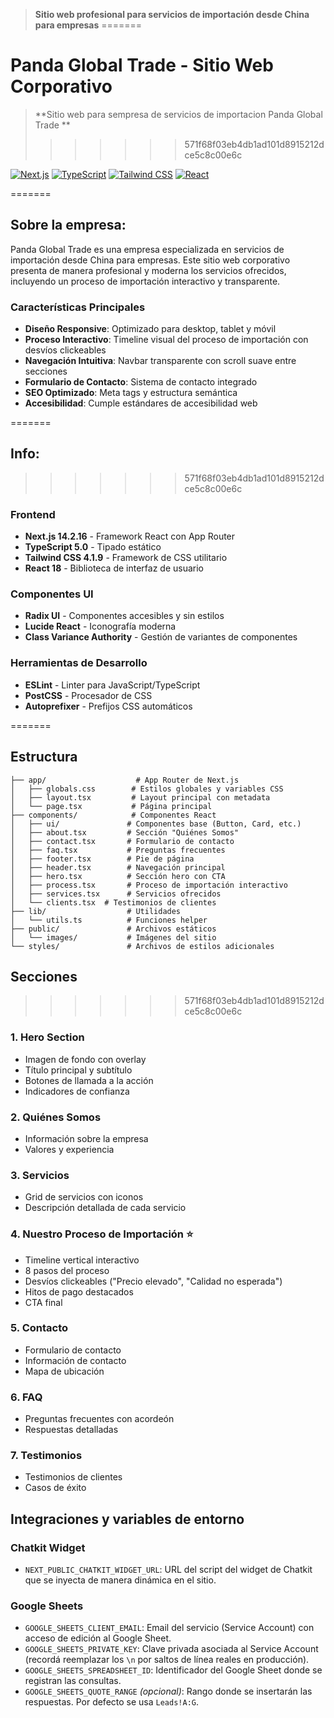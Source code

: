 > **Sitio web profesional para servicios de importación desde China para empresas**
=======
# Panda Global Trade - Sitio Web Corporativo

> **Sitio web para sempresa de servicios de importacion Panda Global Trade **
>>>>>>> 571f68f03eb4db1ad101d8915212dce5c8c00e6c

[![Next.js](https://img.shields.io/badge/Next.js-14.2.16-black?style=flat-square&logo=next.js)](https://nextjs.org/)
[![TypeScript](https://img.shields.io/badge/TypeScript-5.0-blue?style=flat-square&logo=typescript)](https://www.typescriptlang.org/)
[![Tailwind CSS](https://img.shields.io/badge/Tailwind_CSS-4.1.9-38B2AC?style=flat-square&logo=tailwind-css)](https://tailwindcss.com/)
[![React](https://img.shields.io/badge/React-18.0-61DAFB?style=flat-square&logo=react)](https://reactjs.org/)

=======
## Sobre la empresa:

Panda Global Trade es una empresa especializada en servicios de importación desde China para empresas. Este sitio web corporativo presenta de manera profesional y moderna los servicios ofrecidos, incluyendo un proceso de importación interactivo y transparente.

### Características Principales

- **Diseño Responsive**: Optimizado para desktop, tablet y móvil
- **Proceso Interactivo**: Timeline visual del proceso de importación con desvíos clickeables
- **Navegación Intuitiva**: Navbar transparente con scroll suave entre secciones
- **Formulario de Contacto**: Sistema de contacto integrado
- **SEO Optimizado**: Meta tags y estructura semántica
- **Accesibilidad**: Cumple estándares de accesibilidad web

=======
## Info:
>>>>>>> 571f68f03eb4db1ad101d8915212dce5c8c00e6c

### Frontend
- **Next.js 14.2.16** - Framework React con App Router
- **TypeScript 5.0** - Tipado estático
- **Tailwind CSS 4.1.9** - Framework de CSS utilitario
- **React 18** - Biblioteca de interfaz de usuario

### Componentes UI
- **Radix UI** - Componentes accesibles y sin estilos
- **Lucide React** - Iconografía moderna
- **Class Variance Authority** - Gestión de variantes de componentes

### Herramientas de Desarrollo
- **ESLint** - Linter para JavaScript/TypeScript
- **PostCSS** - Procesador de CSS
- **Autoprefixer** - Prefijos CSS automáticos

=======
## Estructura

```
├── app/                    # App Router de Next.js
│   ├── globals.css        # Estilos globales y variables CSS
│   ├── layout.tsx         # Layout principal con metadata
│   └── page.tsx           # Página principal
├── components/            # Componentes React
│   ├── ui/               # Componentes base (Button, Card, etc.)
│   ├── about.tsx         # Sección "Quiénes Somos"
│   ├── contact.tsx       # Formulario de contacto
│   ├── faq.tsx           # Preguntas frecuentes
│   ├── footer.tsx        # Pie de página
│   ├── header.tsx        # Navegación principal
│   ├── hero.tsx          # Sección hero con CTA
│   ├── process.tsx       # Proceso de importación interactivo
│   ├── services.tsx      # Servicios ofrecidos
│   └── clients.tsx  # Testimonios de clientes
├── lib/                  # Utilidades
│   └── utils.ts          # Funciones helper
├── public/               # Archivos estáticos
│   └── images/           # Imágenes del sitio
└── styles/               # Archivos de estilos adicionales
```

## Secciones
>>>>>>> 571f68f03eb4db1ad101d8915212dce5c8c00e6c

### 1. **Hero Section**
- Imagen de fondo con overlay
- Título principal y subtítulo
- Botones de llamada a la acción
- Indicadores de confianza

### 2. **Quiénes Somos**
- Información sobre la empresa
- Valores y experiencia

### 3. **Servicios**
- Grid de servicios con iconos
- Descripción detallada de cada servicio

### 4. **Nuestro Proceso de Importación** ⭐
- Timeline vertical interactivo
- 8 pasos del proceso
- Desvíos clickeables ("Precio elevado", "Calidad no esperada")
- Hitos de pago destacados
- CTA final

### 5. **Contacto**
- Formulario de contacto
- Información de contacto
- Mapa de ubicación

### 6. **FAQ**
- Preguntas frecuentes con acordeón
- Respuestas detalladas

### 7. **Testimonios**
- Testimonios de clientes
- Casos de éxito

## Integraciones y variables de entorno

### Chatkit Widget
- `NEXT_PUBLIC_CHATKIT_WIDGET_URL`: URL del script del widget de Chatkit que se inyecta de manera dinámica en el sitio.

### Google Sheets
- `GOOGLE_SHEETS_CLIENT_EMAIL`: Email del servicio (Service Account) con acceso de edición al Google Sheet.
- `GOOGLE_SHEETS_PRIVATE_KEY`: Clave privada asociada al Service Account (recordá reemplazar los `\n` por saltos de línea reales en producción).
- `GOOGLE_SHEETS_SPREADSHEET_ID`: Identificador del Google Sheet donde se registran las consultas.
- `GOOGLE_SHEETS_QUOTE_RANGE` *(opcional)*: Rango donde se insertarán las respuestas. Por defecto se usa `Leads!A:G`.

